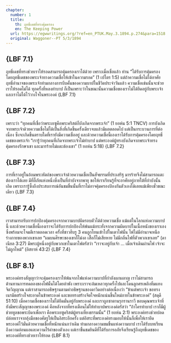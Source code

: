 ```yaml
---
chapter:
  number: 1
  title:
    th: ฤทธิ์เดชที่ทรงคุ้มครอง
    en: The Keeping Power
  url: https://egwwritings.org/?ref=en_PTUK.May.3.1894.p.274&para=1518.4335
  original: Waggoner--PT 5/3/1894
---
```


## {LBF 7.1}

ฤทธิ์เดชที่ทรงช่วยเราให้รอดสามารถคุ้มครองเราได้ด้วย เพราะเมื่อเชื่อแล้ว ท่าน “ได้รับการคุ้มครองโดยฤทธิ์เดชของพระเจ้าทางความเชื่อให้เข้าในความรอด” (1 เปโตร 1:5) แต่ถ้าความเชื่อไม่ได้อาศัยฤทธิ์อำนาจของพระเจ้าท่ามกลางการบีบคั้นของความบาปในชีวิตประจำวันแล้ว ความเชื่อเช่นนั้นจะช่วยเราให้รอดไม่ได้ ทุกครั้งที่หลงทำบาป ก็เป็นเพราะว่าในขณะนั้นความเชื่อของเราไม่ได้ยึดอยู่กับพระเจ้า และเราไม่ได้ไว้วางใจในพระองค์ {LBF 7.1}

## {LBF 7.2}

เพราะว่า “ทุกคนที่เชื่อว่าพระเยซูคือพระคริสต์ก็บังเกิดจากพระเจ้า” (1 ยอห์น 5:1 TNCV) การบังเกิดจากพระเจ้าด้วยความเชื่อไม่ได้เป็นสิ่งที่เกิดขึ้นครั้งเดียวจบแล้วมีผลตลอดไป แต่เป็นกระบวนการที่ต่อเนื่อง ซึ่งจะเกิดขึ้นตราบใดที่เรายังมีความเชื่ออยู่ และด้วยความเชื่อนี้เองเราได้รับการคุ้มครองโดยฤทธิ์เดชของพระเจ้า “เรารู้ว่าทุกคนที่เกิดจากพระเจ้าไม่ทำบาป แต่พระองค์ผู้ทรงบังเกิดจากพระเจ้าทรงคุ้มครองรักษาเขา และมารร้ายไม่แตะต้องเขา” (1 ยอห์น 5:18) {LBF 7.2}

## {LBF 7.3}

การที่เราอยู่ในอ้อมพระหัตถ์ของพระเจ้าด้วยความเชื่อเป็นสัจธรรมที่ประเสริฐ มารร้ายจึงไม่สามารถแตะต้องเราได้เลย มีที่ลี้ภัยแห่งหนึ่งซึ่งเป็นที่กำบังจากพายุ ขอให้เราเรียนรู้ที่จะอาศัยอยู่ภายใต้ที่กำบังนั้นเถิด เพราะเรารู้ซึ้งถึงประสบการณ์อันขมขื่นนั้นที่เราไม่อาจคุ้มครองป้องกันตัวเองได้เลยแม้เพียงชั่วขณะเดียว {LBF 7.3}

## {LBF 7.4}

เราสามารถรับการปกป้องคุ้มครองจากความบาปผิดรอบตัวได้ด้วยความเชื่อ แม้แต่ในโลกแห่งความบาปนี้ และด้วยความเชื่อนี้เองเราจะได้รับการปกป้องให้พ้นแม้กระทั่งจากความผิดบาปในเนื้อหนังของเราเองซึ่งพร้อมจะโจมตีเราตลอดเวลา ครั้งที่ชาวฮีบรู 3 คนถูกโยนเข้าไปในเตาไฟนั้น ไฟไม่มีอำนาจเหนือร่างกายของพวกเขาเลย “ผมบนศีรษะของเขาก็ไม่งอ เสื้อก็ไม่เสียหาย ไม่มีกลิ่นไฟที่ตัวพวกเขาเลย” (ดาเนียล 3:27) มีพระผู้หนึ่งอยู่กับพวกเขาในเตาไฟตรัสว่า “เราจะอยู่กับเจ้า … เมื่อเจ้าเดินผ่านไฟ เจ้าจะไม่ถูกไหม้” (อิสยาห์ 43:2) {LBF 7.4}

## {LBF 8.1}

พระองค์ทรงสัญญาว่าจะคุ้มครองเราให้พ้นจากไฟแห่งความบาปที่กำลังเผาผลาญ เราไม่สามารถต้านทานการทดลองของไฟนั้นได้โดยลำพัง เพราะเราจะล้มเหลวทุกครั้งไปและโดนลูกศรเพลิงทิ่มแทงจิตวิญญาณ แต่เราสามารถอธิษฐานตามคำอธิษฐานของดาวิดอย่างต่อเนื่องว่า “ข้าแต่พระเจ้า ขอทรงเนรมิตสร้างใจสะอาดในข้าพระองค์ และขอทรงสร้างจิตใจหนักแน่นขึ้นใหม่ภายในข้าพระองค์” (สดุดี 51:10) เมื่อความเชื่อของเราไม่ได้ยึดมั่นอยู่กับพระองค์ และเราถูกซาตานรุกรานราวี ขอบคุณพระเจ้าที่ยังมีพระสัญญาของพระองค์ คือหลังจากที่ทรงเตือนไม่ให้ทำบาปพระองค์ตรัสว่า “ถ้าใครทำบาป เราก็มีผู้ช่วยทูลขอพระบิดาเพื่อเรา คือพระเยซูคริสต์ผู้ทรงเที่ยงธรรมนั้น” (1 ยอห์น 2:1) พระองค์ทรงช่วยปลดปล่อยเราจากอุ้งมือของศัตรูให้เป็นอิสระอีกครั้ง แต่อิสระที่พระองค์ทรงมอบให้นั้นก็เพื่อให้เรายึดพระองค์ไว้มั่นด้วยความเชื่อที่หนักแน่นกว่าเดิม ท่ามกลางความขมขื่นแห่งความบาป เราได้รับบทเรียนถึงความอ่อนแอและความไร้ค่าของตัวเอง แต่เราชื่นชมยินดีที่ได้รับการอภัยจึงเรียนรู้ถึงฤทธิ์เดชของพระองค์ที่ทรงช่วยเราให้รอด {LBF 8.1}

